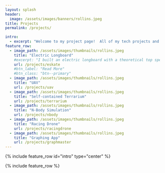 ```yaml
---
layout: splash
header:
  image: /assets/images/banners/rollins.jpeg
title: Projects
permalink: /projects/

intro:
  - excerpt: "Welcome to my project page!  All of my tech projects and similar things are included here.  If you want to read about my outdoor adventures, head over to my **[Adventures](/adventures)** page."
feature_row:
  - image_path: /assets/images/thumbnails/rollins.jpeg
    title: "Electric Longboard"
    #excerpt: "I built an electric longboard with a theoretical top speed of over 50mph using a raspberry pi and an android app."
    url: /projects/eskate
    #btn_label: "Read More"
    #btn_class: "btn--primary"
  - image_path: /assets/images/thumbnails/rollins.jpeg
    title: "UAV"
    url: /projects/uav
  - image_path: /assets/images/thumbnails/rollins.jpeg
    title: "Self-contained Terrarium"
    url: /projects/terrarium
  - image_path: /assets/images/thumbnails/rollins.jpeg
    title: "N-Body Simulation"
    url: /projects/nbody
  - image_path: /assets/images/thumbnails/rollins.jpeg
    title: "Racing Drone"
    url: /projects/racingdrone
  - image_path: /assets/images/thumbnails/rollins.jpeg
    title: "Graphing App"
    url: /projects/graphmaster
---
```


{% include feature_row id="intro" type="center" %}

{% include feature_row %}
